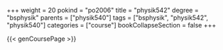 +++
weight = 20
pokind = "po2006"
title = "physik542"
degree = "bsphysik"
parents = ["physik540"]
tags = ["bsphysik", "physik542", "physik540"]
categories = ["course"]
bookCollapseSection = false
+++

{{< genCoursePage >}}
